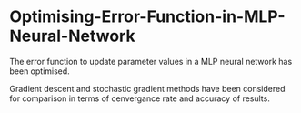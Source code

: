 # Optimising-Error-Function-in-MLP-Neural-Network

The error function to update parameter values in a MLP neural network has been optimised.

Gradient descent and stochastic gradient methods have been considered for comparison in terms of 
cenvergance rate and accuracy of results.
